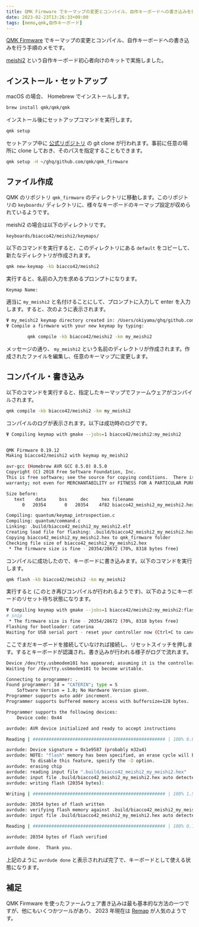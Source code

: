 ```yaml
---
title: QMK Firmware でキーマップの変更とコンパイル、自作キーボードへの書き込みを行う
date: 2023-02-23T13:26:33+09:00
tags: [memo,qmk,自作キーボード]
---
```


[QMK Firmware](https://qmk.fm/ja/) でキーマップの変更とコンパイル、自作キーボードへの書き込みを行う手順のメモです。

[meishi2](https://shop.yushakobo.jp/products/834?variant=37665283571873) という自作キーボード初心者向けのキットで実施しました。

## インストール・セットアップ

macOS の場合、 Homebrew でインストールします。

```sh
brew install qmk/qmk/qmk
```

インストール後にセットアップコマンドを実行します。

```sh
qmk setup
```

セットアップ中に [公式リポジトリ](https://github.com/qmk/qmk_firmware/) の git clone が行われます。事前に任意の場所に clone しておき、そのパスを指定することもできます。

```sh
qmk setup -H ~/ghq/github.com/qmk/qmk_firmware
```

## ファイル作成

QMK のリポジトリ `qmk_firmware` のディレクトリに移動します。このリポジトリの `keyboards/` ディレクトリに、様々なキーボードのキーマップ設定が収められているようです。

meishi2 の場合は以下のディレクトリです。

`keyboards/biacco42/meishi2/keymaps/`

以下のコマンドを実行すると、このディレクトリにある `default` をコピーして、新たなディレクトリが作成されます。

```sh
qmk new-keymap -kb biacco42/meishi2
```

実行すると、名前の入力を求めるプロンプトになります。

```sh
Keymap Name:
```

適当に `my_meishi2` と名付けることにして、プロンプトに入力して enter を入力します。すると、次のように表示されます。

```sh
Ψ my_meishi2 keymap directory created in: /Users/okiyama/ghq/github.com/qmk/qmk_firmware/keyboards/biacco42/meishi2/keymaps/my_meishi2
Ψ Compile a firmware with your new keymap by typing:

        qmk compile -kb biacco42/meishi2 -km my_meishi2
```

メッセージの通り、 `my_meishi2` という名前のディレクトリが作成されます。作成されたファイルを編集し、任意のキーマップに変更します。

## コンパイル・書き込み

以下のコマンドを実行すると、指定したキーマップでファームウェアがコンパイルされます。

```sh
qmk compile -kb biacco42/meishi2 -km my_meishi2
```

コンパイルのログが表示されます。以下は成功時のログです。

```sh
Ψ Compiling keymap with gmake --jobs=1 biacco42/meishi2:my_meishi2


QMK Firmware 0.19.12
Making biacco42/meishi2 with keymap my_meishi2

avr-gcc (Homebrew AVR GCC 8.5.0) 8.5.0
Copyright (C) 2018 Free Software Foundation, Inc.
This is free software; see the source for copying conditions.  There is NO
warranty; not even for MERCHANTABILITY or FITNESS FOR A PARTICULAR PURPOSE.

Size before:
   text    data     bss     dec     hex filename
      0   20354       0   20354    4f82 biacco42_meishi2_my_meishi2.hex

Compiling: quantum/keymap_introspection.c                                                           [OK]
Compiling: quantum/command.c                                                                        [OK]
Linking: .build/biacco42_meishi2_my_meishi2.elf                                                     [OK]
Creating load file for flashing: .build/biacco42_meishi2_my_meishi2.hex                             [OK]
Copying biacco42_meishi2_my_meishi2.hex to qmk_firmware folder                                      [OK]
Checking file size of biacco42_meishi2_my_meishi2.hex                                               [OK]
 * The firmware size is fine - 20354/28672 (70%, 8318 bytes free)
```

コンパイルに成功したので、キーボードに書き込みます。以下のコマンドを実行します。

```sh
qmk flash -kb biacco42/meishi2 -km my_meishi2
```

実行すると (このとき再びコンパイルが行われるようです)、以下のようにキーボードのリセット待ち状態になります。

```sh
Ψ Compiling keymap with gmake --jobs=1 biacco42/meishi2:my_meishi2:flash
# snip
 * The firmware size is fine - 20354/28672 (70%, 8318 bytes free)
Flashing for bootloader: caterina
Waiting for USB serial port - reset your controller now (Ctrl+C to cancel)......
```

ここでまだキーボードを接続していなければ接続し、リセットスイッチを押します。するとキーボードが認識され、書き込みが行われる様子がログで流れます。

```sh
Device /dev/tty.usbmodem101 has appeared; assuming it is the controller.
Waiting for /dev/tty.usbmodem101 to become writable.

Connecting to programmer: .
Found programmer: Id = "CATERIN"; type = S
    Software Version = 1.0; No Hardware Version given.
Programmer supports auto addr increment.
Programmer supports buffered memory access with buffersize=128 bytes.

Programmer supports the following devices:
    Device code: 0x44

avrdude: AVR device initialized and ready to accept instructions

Reading | ################################################## | 100% 0.00s

avrdude: Device signature = 0x1e9587 (probably m32u4)
avrdude: NOTE: "flash" memory has been specified, an erase cycle will be performed
         To disable this feature, specify the -D option.
avrdude: erasing chip
avrdude: reading input file ".build/biacco42_meishi2_my_meishi2.hex"
avrdude: input file .build/biacco42_meishi2_my_meishi2.hex auto detected as Intel Hex
avrdude: writing flash (20354 bytes):

Writing | ################################################## | 100% 1.57s

avrdude: 20354 bytes of flash written
avrdude: verifying flash memory against .build/biacco42_meishi2_my_meishi2.hex:
avrdude: input file .build/biacco42_meishi2_my_meishi2.hex auto detected as Intel Hex

Reading | ################################################## | 100% 0.17s

avrdude: 20354 bytes of flash verified

avrdude done.  Thank you.
```

上記のように `avrdude done` と表示されれば完了で、キーボードとして使える状態になります。

## 補足

QMK Firmware を使ったファームウェア書き込みは最も基本的な方法の一つですが、他にもいくつかツールがあり、 2023 年現在は [Remap](https://remap-keys.app/) が人気のようです。
